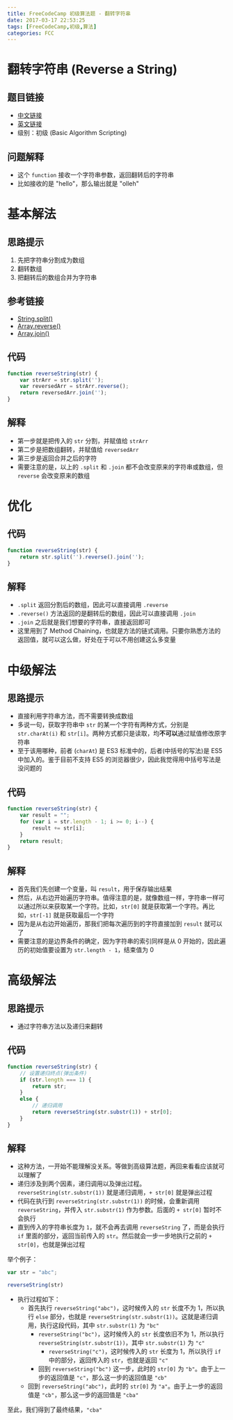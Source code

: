 ```yaml
---
title: FreeCodeCamp 初级算法题 - 翻转字符串
date: 2017-03-17 22:53:25
tags: [FreeCodeCamp,初级,算法]
categories: FCC
---
```

# 翻转字符串 (Reverse a String)
## 题目链接
- [中文链接](https://www.freecodecamp.cn/challenges/reverse-a-string)
- [英文链接](https://www.freecodecamp.com/challenges/reverse-a-string)
- 级别：初级 (Basic Algorithm Scripting)

## 问题解释
- 这个 `function` 接收一个字符串参数，返回翻转后的字符串
- 比如接收的是 "hello"，那么输出就是 "olleh"
<!-- more -->

# 基本解法
## 思路提示
1. 先把字符串分割成为数组
2. 翻转数组
3. 把翻转后的数组合并为字符串

## 参考链接
- [String.split()](https://developer.mozilla.org/zh-CN/docs/Web/JavaScript/Reference/Global_Objects/String/split)
- [Array.reverse()](https://developer.mozilla.org/zh-CN/docs/Web/JavaScript/Reference/Global_Objects/Array/reverse)
- [Array.join()](https://developer.mozilla.org/zh-CN/docs/Web/JavaScript/Reference/Global_Objects/Array/join)

## 代码
```js
function reverseString(str) {
    var strArr = str.split('');
    var reversedArr = strArr.reverse();
    return reversedArr.join('');
}
```

## 解释
- 第一步就是把传入的 `str` 分割，并赋值给 `strArr`
- 第二步是把数组翻转，并赋值给 `reversedArr`
- 第三步是返回合并之后的字符
- 需要注意的是，以上的 `.split` 和 `.join` 都不会改变原来的字符串或数组，但 `reverse` 会改变原来的数组

# 优化
## 代码
```js
function reverseString(str) {
    return str.split('').reverse().join('');
}
```

## 解释
- `.split` 返回分割后的数组，因此可以直接调用 `.reverse`
- `.reverse()` 方法返回的是翻转后的数组，因此可以直接调用 `.join`
- `.join` 之后就是我们想要的字符串，直接返回即可
- 这里用到了 Method Chaining，也就是方法的链式调用。只要你熟悉方法的返回值，就可以这么做，好处在于可以不用创建这么多变量

# 中级解法
## 思路提示
- 直接利用字符串方法，而不需要转换成数组
- 多说一句，获取字符串中 `str` 的某一个字符有两种方式，分别是 `str.charAt(i)` 和 `str[i]`。两种方式都只是读取，均**不可以**通过赋值修改原字符串
- 至于该用哪种，前者 (`charAt`) 是 ES3 标准中的，后者(中括号的写法)是 ES5 中加入的。鉴于目前不支持 ES5 的浏览器很少，因此我觉得用中括号写法是没问题的

## 代码
```js
function reverseString(str) {
    var result = "";
    for (var i = str.length - 1; i >= 0; i--) {
        result += str[i];
    }
    return result;
}
```

## 解释
- 首先我们先创建一个变量，叫 `result`，用于保存输出结果
- 然后，从右边开始遍历字符串。值得注意的是，就像数组一样，字符串一样可以通过所以来获取某一个字符。比如，`str[0]` 就是获取第一个字符。再比如，`str[-1]` 就是获取最后一个字符
- 因为是从右边开始遍历，那我们把每次遍历到的字符直接加到 `result` 就可以了
- 需要注意的是边界条件的确定，因为字符串的索引同样是从 0 开始的，因此遍历的初始值要设置为 `str.length - 1`，结束值为 0

# 高级解法
## 思路提示
- 通过字符串方法以及递归来翻转

## 代码
```js
function reverseString(str) {
    // 设置递归终点(弹出条件)
	if (str.length === 1) {
        return str;
    }
    else {
        // 递归调用
        return reverseString(str.substr(1)) + str[0];
    }
}
```

## 解释
- 这种方法，一开始不能理解没关系。等做到高级算法题，再回来看看应该就可以理解了
- 递归涉及到两个因素，递归调用以及弹出过程。`reverseString(str.substr(1))` 就是递归调用，`+ str[0]` 就是弹出过程
- 代码在执行到 `reverseString(str.substr(1))` 的时候，会重新调用 `reverseString`，并传入 `str.substr(1)` 作为参数。后面的 `+ str[0]` 暂时不会执行
- 直到传入的字符串长度为 `1`，就不会再去调用 `reverseString` 了，而是会执行 `if` 里面的部分，返回当前传入的 `str`。然后就会一步一步地执行之前的 `+ str[0]`，也就是弹出过程

举个例子：
```js
var str = "abc";

reverseString(str)
```
- 执行过程如下：
	- 首先执行 `reverseString("abc")`，这时候传入的 `str` 长度不为 1，所以执行 `else` 部分，也就是 `reverseString(str.substr(1))`。这就是递归调用，执行这段代码，其中 `str.substr(1)` 为 `"bc"`
		- `reverseString("bc")`，这时候传入的 `str` 长度依旧不为 1，所以执行 `reverseString(str.substr(1))`，其中 `str.substr(1)` 为 `"c"`
			- `reverseString("c")`，这时候传入的 `str` 长度为 1，所以执行 `if` 中的部分，返回传入的 `str`，也就是返回 `"c"`
		- 回到 `reverseString("bc")` 这一步，此时的 `str[0]` 为 `"b"`。由于上一步的返回值是 `"c"`，那么这一步的返回值是 `"cb"`
	- 回到 `reverseString("abc")`，此时的 `str[0]` 为 `"a"`。由于上一步的返回值是 `"cb"`，那么这一步的返回值是 `"cba"`

至此，我们得到了最终结果，`"cba"`

